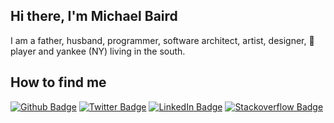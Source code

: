 ## Hi there, I'm Michael Baird

I am a father, husband, programmer, software architect, artist, designer, 🏀 player and yankee (NY) living in the south.

## How to find me

[![Github Badge](https://img.shields.io/badge/-Github-000?style=flat-square&logo=Github&logoColor=white&link=https://github.com/MikeBairdRocks)](https://github.com/MikeBairdRocks)
[![Twitter Badge](https://img.shields.io/badge/-Twitter-1ca0f1?style=flat-square&labelColor=1ca0f1&logo=twitter&logoColor=white&link=https://twitter.com/MikeBairdRocks)](https://twitter.com/MikeBairdRocks)
[![LinkedIn Badge](https://img.shields.io/badge/-LinkedIn-2867b2?style=flat-square&labelColor=2867b2&logo=linkedin&logoColor=white&link=https://www.linkedin.com/in/mikebairdrocks/)](https://www.linkedin.com/in/mikebairdrocks/)
[![Stackoverflow Badge](https://img.shields.io/badge/-Stackoverflow-4CA143?style=flat-square&logo=Stackoverflow&logoColor=white&link=https://stackoverflow.com/users/13180370/belgin-android)](https://stackoverflow.com/users/131076/michael-baird)
